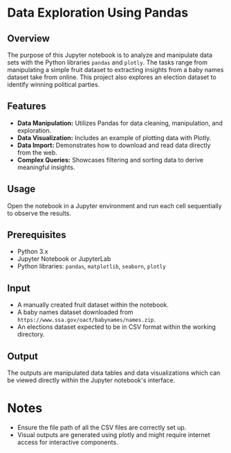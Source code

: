 # Data Exploration Using Pandas

## Overview
The purpose of this Jupyter notebook is to analyze and manipulate data sets with the Python libraries `pandas` and `plotly`. The tasks range from manipulating a simple fruit dataset to extracting insights from a baby names dataset take from online. This project also explores an election dataset to identify winning political parties.

## Features
- **Data Manipulation:** Utilizes Pandas for data cleaning, manipulation, and exploration.
- **Data Visualization:** Includes an example of plotting data with Plotly.
- **Data Import:** Demonstrates how to download and read data directly from the web.
- **Complex Queries:** Showcases filtering and sorting data to derive meaningful insights.

## Usage
Open the notebook in a Jupyter environment and run each cell sequentially to observe the results.

## Prerequisites
- Python 3.x
- Jupyter Notebook or JupyterLab
- Python libraries: `pandas`, `matplotlib`, `seaborn`, `plotly`

## Input
- A manually created fruit dataset within the notebook.
- A baby names dataset downloaded from `https://www.ssa.gov/oact/babynames/names.zip`.
- An elections dataset expected to be in CSV format within the working directory.

## Output
The outputs are manipulated data tables and data visualizations which can be viewed directly within the Jupyter notebook's interface.

# Notes
- Ensure the file path of all the CSV files are correctly set up.
- Visual outputs are generated using plotly and might require internet access for interactive components.
